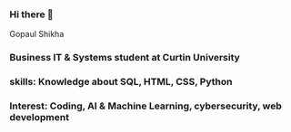 ### Hi there 👋
<!--
**rusheegopaul/RusheeGopaul** is a ✨ _special_ ✨ repository because its `README.md` (this file) appears on your GitHub profile.
-->
Gopaul Shikha
### Business IT & Systems student at Curtin University
### skills:  Knowledge about SQL, HTML, CSS, Python
### Interest: Coding, AI & Machine Learning, cybersecurity, web development
